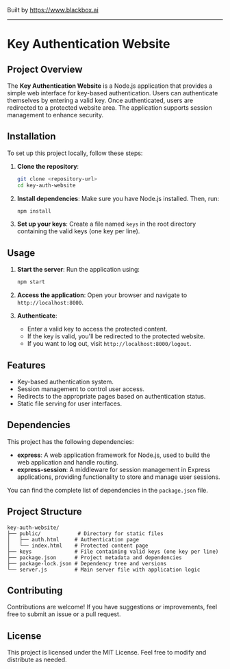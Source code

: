 
Built by https://www.blackbox.ai

---

# Key Authentication Website

## Project Overview

The **Key Authentication Website** is a Node.js application that provides a simple web interface for key-based authentication. Users can authenticate themselves by entering a valid key. Once authenticated, users are redirected to a protected website area. The application supports session management to enhance security.

## Installation

To set up this project locally, follow these steps:

1. **Clone the repository**:
   ```bash
   git clone <repository-url>
   cd key-auth-website
   ```

2. **Install dependencies**:
   Make sure you have Node.js installed. Then, run:
   ```bash
   npm install
   ```

3. **Set up your keys**:
   Create a file named `keys` in the root directory containing the valid keys (one key per line).

## Usage

1. **Start the server**:
   Run the application using:
   ```bash
   npm start
   ```

2. **Access the application**:
   Open your browser and navigate to `http://localhost:8000`.

3. **Authenticate**:
   - Enter a valid key to access the protected content.
   - If the key is valid, you'll be redirected to the protected website.
   - If you want to log out, visit `http://localhost:8000/logout`.

## Features

- Key-based authentication system.
- Session management to control user access.
- Redirects to the appropriate pages based on authentication status.
- Static file serving for user interfaces.

## Dependencies

This project has the following dependencies:

- **express**:  A web application framework for Node.js, used to build the web application and handle routing.
- **express-session**: A middleware for session management in Express applications, providing functionality to store and manage user sessions.

You can find the complete list of dependencies in the `package.json` file.

## Project Structure

```
key-auth-website/
├── public/            # Directory for static files
│   ├── auth.html     # Authentication page
│   └── index.html    # Protected content page
├── keys              # File containing valid keys (one key per line)
├── package.json      # Project metadata and dependencies
├── package-lock.json # Dependency tree and versions
└── server.js         # Main server file with application logic
```

## Contributing

Contributions are welcome! If you have suggestions or improvements, feel free to submit an issue or a pull request.

## License

This project is licensed under the MIT License. Feel free to modify and distribute as needed.